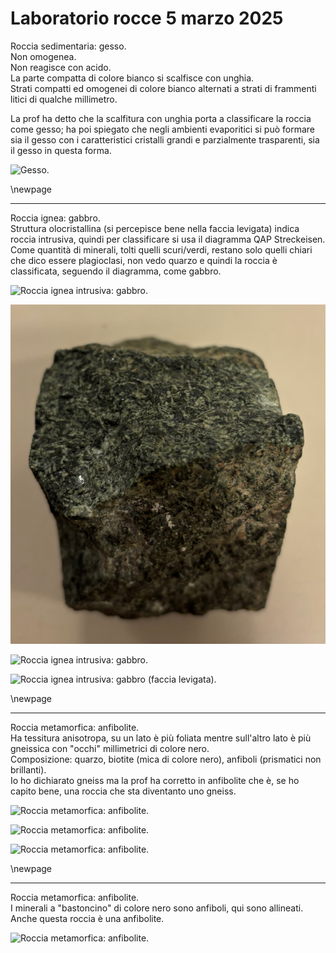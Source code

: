 # Laboratorio rocce 5 marzo 2025

Roccia sedimentaria: gesso.  
Non omogenea.  
Non reagisce con acido.  
La parte compatta di colore bianco si scalfisce con unghia.  
Strati compatti ed omogenei di colore bianco alternati a strati di frammenti litici di qualche millimetro.  

La prof ha detto che la scalfitura con unghia porta a classificare la roccia come gesso; ha poi spiegato che negli ambienti evaporitici si può formare sia il gesso con i caratteristici cristalli grandi e parzialmente trasparenti, sia il gesso in questa forma.

![Gesso.](2025-03-05_laboratorio_rocce/gesso.jpg)

\newpage

---

Roccia ignea: gabbro.  
Struttura olocristallina (si percepisce bene nella faccia levigata) indica roccia intrusiva, quindi per classificare si usa il diagramma QAP Streckeisen.  
Come quantità di minerali, tolti quelli scuri/verdi, restano solo quelli chiari che dico essere plagioclasi, non vedo quarzo e quindi la roccia è classificata, seguendo il diagramma, come gabbro.

![Roccia ignea intrusiva: gabbro.](2025-03-05_laboratorio_rocce/gabbro_1.jpg)

![Roccia ignea intrusiva: gabbro.](2025-03-05_laboratorio_rocce/gabbro_2.jpg)

![Roccia ignea intrusiva: gabbro.](2025-03-05_laboratorio_rocce/gabbro_3.jpg)

![Roccia ignea intrusiva: gabbro (faccia levigata).](2025-03-05_laboratorio_rocce/gabbro_4.jpg)

\newpage

---

Roccia metamorfica: anfibolite.  
Ha tessitura anisotropa, su un lato è più foliata mentre sull'altro lato è più gneissica con "occhi" millimetrici di colore nero.  
Composizione: quarzo, biotite (mica di colore nero), anfiboli (prismatici non brillanti).  
Io ho dichiarato gneiss ma la prof ha corretto in anfibolite che è, se ho capito bene, una roccia che sta diventanto uno gneiss.  

![Roccia metamorfica: anfibolite.](2025-03-05_laboratorio_rocce/anfibolite_1.jpg)

![Roccia metamorfica: anfibolite.](2025-03-05_laboratorio_rocce/anfibolite_2.jpg)

![Roccia metamorfica: anfibolite.](2025-03-05_laboratorio_rocce/anfibolite_3.jpg)

\newpage

---

Roccia metamorfica: anfibolite.  
I minerali a "bastoncino" di colore nero sono anfiboli, qui sono allineati.  
Anche questa roccia è una anfibolite.

![Roccia metamorfica: anfibolite.](2025-03-05_laboratorio_rocce/anfibolite_a_1.jpg)